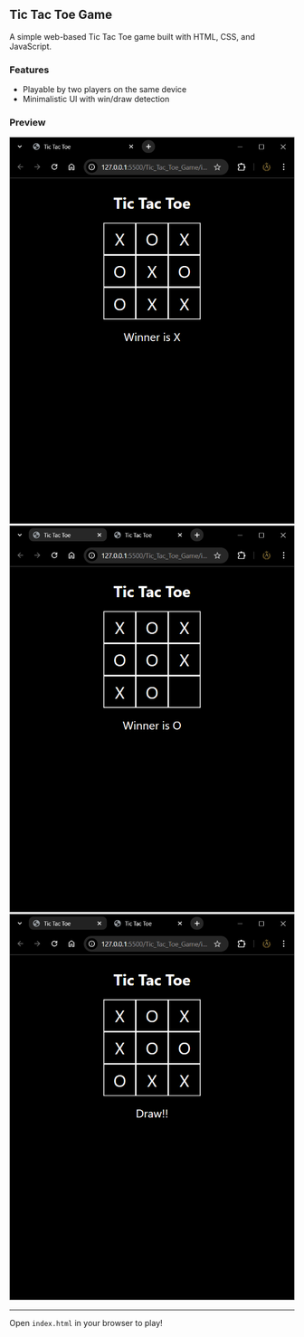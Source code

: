 ## Tic Tac Toe Game

A simple web-based Tic Tac Toe game built with HTML, CSS, and JavaScript.

### Features
- Playable by two players on the same device
- Minimalistic UI with win/draw detection

### Preview
![Tic Tac Toe Preview](WinX.png)
![Tic Tac Toe Preview](WinO.png)
![Tic Tac Toe Preview](Draw.png)

---
Open `index.html` in your browser to play!
